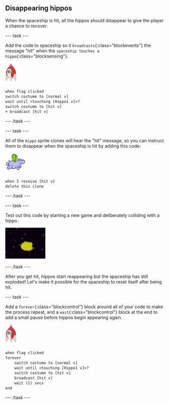 ## Disappearing hippos

When the spaceship is hit, all the hippos should disappear to give the player a chance to recover.

--- task ---

Add the code to spaceship so it `broadcasts`{:class="blockevents"} the message "hit" when the `spaceship touches a hippo`{:class="blocksensing"}.

![rocket sprite](images/rocket-sprite.png)

```blocks
when flag clicked
switch costume to [normal v]
wait until <touching [Hippo1 v]>?
switch costume to [hit v]
+ broadcast [hit v]
```

--- /task ---

--- task ---

All of the `Hippo` sprite clones will hear the "hit" message, so you can instruct them to disappear when the spaceship is hit by adding this code:

![hippo sprite](images/hippo-sprite.png)

```blocks
when I receive [hit v]
delete this clone
```

--- /task ---

--- task ---

Test out this code by starting a new game and deliberately colliding with a hippo.

![screenshot](images/invaders-hippo-collide.png)

--- /task ---

After you get hit, hippos start reappearing but the spaceship has still exploded! Let's make it possible for the spaceship to reset itself after being hit.

--- task ---

Add a `forever`{:class="blockcontrol"} block around all of your code to make the process repeat, and a `wait`{:class="blockcontrol"} block at the end to add a small pause before hippos begin appearing again.

![rocket sprite](images/rocket-sprite.png)

```blocks
when flag clicked
forever
    switch costume to [normal v]
    wait until <touching [Hippo1 v]>?
    switch costume to [hit v]
    broadcast [hit v]
    wait (1) secs
end
```

--- /task ---

